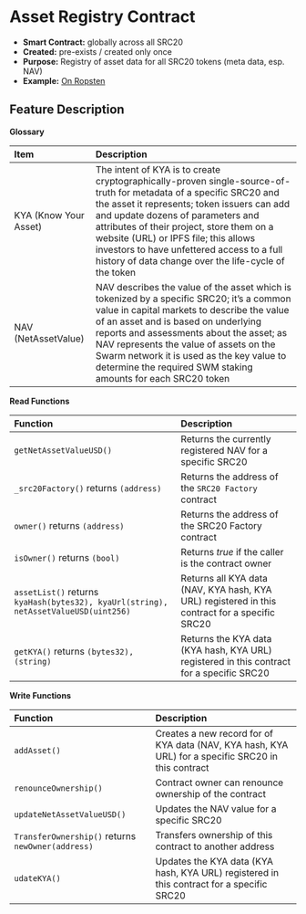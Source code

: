 # Asset Registry Contract

* **Smart Contract:** globally across all SRC20
* **Created:** pre-exists / created only once
* **Purpose:** Registry of asset data for all SRC20 tokens \(meta data, esp. NAV\)
* **Example:**  [On Ropsten](https://ropsten.etherscan.io/address/0x54f9b26edc46bd4beaf70ab2771b7ec178241932#code)  

## Feature Description

**Glossary**

| Item | Description |
| :--- | :--- |
| KYA (Know Your Asset) | The intent of KYA is to create cryptographically-proven single-source-of-truth for metadata of a specific SRC20 and the asset it represents; token issuers can add and update dozens of parameters and attributes of their project, store them on a website (URL) or IPFS file; this allows investors to have unfettered access to a full history of data change over the life-cycle of the token |
| NAV (NetAssetValue) | NAV describes the value of the asset which is tokenized by a specific SRC20; it’s a common value in capital markets to describe the value of an asset and is based on underlying reports and assessments about the asset; as NAV represents the value of assets on the Swarm network it is used as the key value to determine the required SWM staking amounts for each SRC20 token |

**Read Functions**

| Function | Description |
| :--- | :--- |
| `getNetAssetValueUSD()` | Returns the currently registered NAV for a specific SRC20 |
| `_src20Factory()` returns `(address)` | Returns the address of the `SRC20 Factory` contract |
| `owner()` returns `(address)` | Returns the address of the SRC20 Factory contract |
| `isOwner()` returns `(bool)` | Returns _true_ if the caller is the contract owner |
| `assetList()` returns `kyaHash(bytes32), kyaUrl(string), netAssetValueUSD(uint256)` | Returns all KYA data (NAV, KYA hash, KYA URL) registered in this contract for a specific SRC20 |
| `getKYA()` returns `(bytes32), (string)` | Returns the KYA data (KYA hash, KYA URL) registered in this contract for a specific SRC20 |

**Write Functions**

| Function | Description |
| :--- | :--- |
| `addAsset()` | Creates a new record for of KYA data (NAV, KYA hash, KYA URL) for a specific SRC20 in this contract |
| `renounceOwnership()` | Contract owner can renounce ownership of the contract |
| `updateNetAssetValueUSD()` | Updates the NAV value for a specific SRC20 |
| `TransferOwnership()` returns `newOwner(address)` | Transfers ownership of this contract to another address |
| `udateKYA()` | Updates the KYA data (KYA hash, KYA URL) registered in this contract for a specific SRC20 |
